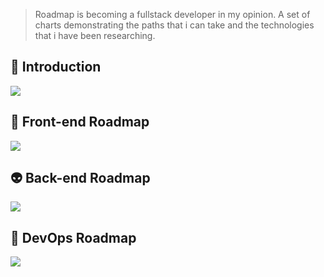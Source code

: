 > Roadmap is becoming a fullstack developer in my opinion.  A set of charts demonstrating the paths that i can take and the technologies that i have been researching.

## 🚀 Introduction

![](https://i.imgur.com/ktuQpxp.png)

## 🎨 Front-end Roadmap

![](https://i.imgur.com/derPGnN.png)

## 👽 Back-end Roadmap

![](https://i.imgur.com/5PoS3LT.png)

## 👷 DevOps Roadmap

![](https://i.imgur.com/agS7az7.png)
